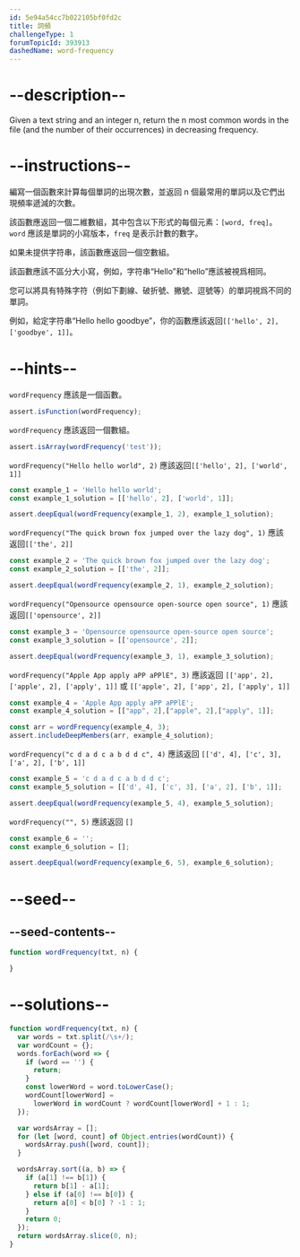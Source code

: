 ```yaml
---
id: 5e94a54cc7b022105bf0fd2c
title: 詞頻
challengeType: 1
forumTopicId: 393913
dashedName: word-frequency
---
```


# --description--

Given a text string and an integer n, return the n most common words in the file (and the number of their occurrences) in decreasing frequency.

# --instructions--

編寫一個函數來計算每個單詞的出現次數，並返回 n 個最常用的單詞以及它們出現頻率遞減的次數。

該函數應返回一個二維數組，其中包含以下形式的每個元素：`[word, freq]`。 `word` 應該是單詞的小寫版本，`freq` 是表示計數的數字。

如果未提供字符串，該函數應返回一個空數組。

該函數應該不區分大小寫，例如，字符串“Hello”和“hello”應該被視爲相同。

您可以將具有特殊字符（例如下劃線、破折號、撇號、逗號等）的單詞視爲不同的單詞。

例如，給定字符串“Hello hello goodbye”，你的函數應該返回`[['hello', 2], ['goodbye', 1]]`。

# --hints--

`wordFrequency` 應該是一個函數。

```js
assert.isFunction(wordFrequency);
```

`wordFrequency` 應該返回一個數組。

```js
assert.isArray(wordFrequency('test'));
```

`wordFrequency("Hello hello world", 2)` 應該返回`[['hello', 2], ['world', 1]]`

```js
const example_1 = 'Hello hello world';
const example_1_solution = [['hello', 2], ['world', 1]];

assert.deepEqual(wordFrequency(example_1, 2), example_1_solution);
```

`wordFrequency("The quick brown fox jumped over the lazy dog", 1)` 應該返回`[['the', 2]]`

```js
const example_2 = 'The quick brown fox jumped over the lazy dog';
const example_2_solution = [['the', 2]];

assert.deepEqual(wordFrequency(example_2, 1), example_2_solution);
```

`wordFrequency("Opensource opensource open-source open source", 1)` 應該返回`[['opensource', 2]]`

```js
const example_3 = 'Opensource opensource open-source open source';
const example_3_solution = [['opensource', 2]];

assert.deepEqual(wordFrequency(example_3, 1), example_3_solution);
```

`wordFrequency("Apple App apply aPP aPPlE", 3)` 應該返回 `[['app', 2], ['apple', 2], ['apply', 1]]` 或 `[['apple', 2], ['app', 2], ['apply', 1]]`

```js
const example_4 = 'Apple App apply aPP aPPlE';
const example_4_solution = [["app", 2],["apple", 2],["apply", 1]];

const arr = wordFrequency(example_4, 3);
assert.includeDeepMembers(arr, example_4_solution);
```

`wordFrequency("c d a d c a b d d c", 4)` 應該返回 `[['d', 4], ['c', 3], ['a', 2], ['b', 1]]`

```js
const example_5 = 'c d a d c a b d d c';
const example_5_solution = [['d', 4], ['c', 3], ['a', 2], ['b', 1]];

assert.deepEqual(wordFrequency(example_5, 4), example_5_solution);
```

`wordFrequency("", 5)` 應該返回 `[]`

```js
const example_6 = '';
const example_6_solution = [];

assert.deepEqual(wordFrequency(example_6, 5), example_6_solution);
```

# --seed--

## --seed-contents--

```js
function wordFrequency(txt, n) {

}
```

# --solutions--

```js
function wordFrequency(txt, n) {
  var words = txt.split(/\s+/);
  var wordCount = {};
  words.forEach(word => {
    if (word == '') {
      return;
    }
    const lowerWord = word.toLowerCase();
    wordCount[lowerWord] =
      lowerWord in wordCount ? wordCount[lowerWord] + 1 : 1;
  });

  var wordsArray = [];
  for (let [word, count] of Object.entries(wordCount)) {
    wordsArray.push([word, count]);
  }

  wordsArray.sort((a, b) => {
    if (a[1] !== b[1]) {
      return b[1] - a[1];
    } else if (a[0] !== b[0]) {
      return a[0] < b[0] ? -1 : 1;
    }
    return 0;
  });
  return wordsArray.slice(0, n);
}
```

